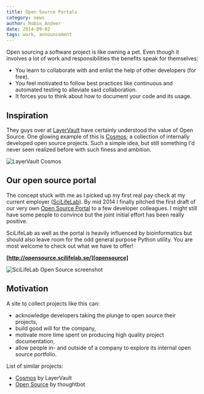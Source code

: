 ```yaml
---
title: Open Source Portals
category: news
author: Robin Andeer
date: 2014-09-02
tags: work, announcement
---
```


Open sourcing a software project is like owning a pet. Even though it involves a lot of work and responsibilities the benefits speak for themselves:

- You learn to collaborate with and enlist the help of other developers (for free).
- You feel motivated to follow best practices like continuous and automated testing to alleviate said collaboration.
- It forces you to think about how to document your code and its usage.

## Inspiration

They guys over at [LayerVault][layervault] have certainly understood the value of Open Source. One glowing example of this is [Cosmos][cosmos]; a collection of internally developed open source projects. Such a simple idea, but still something I'd never seen realized before with such finess and ambition.

<Image
  src="/images/open-source-portals-cosmos.png"
  alt="LayerVault Cosmos"
  width={1157 }
  height={872}
  layout="responsive"
/>

## Our open source portal

The concept stuck with me as I picked up my first real pay check at my current employer ([SciLifeLab][scilife]). By mid 2014 I finally pitched the first draft of our very own [Open Source Portal][opensource] to a few developer colleagues. I might still have some people to convince but the joint initial effort has been really positive.

SciLifeLab as well as the portal is heavily influenced by bioinformatics but should also leave room for the odd general purpose Python utility. You are most welcome to check out what we have to offer!

**[http://opensource.scilifelab.se/][opensource]**

<Image
  src="/images/open-source-scilifelab.png"
  alt="SciLifeLab Open Source screenshot"
  width={1157 }
  height={ 643}
  layout="responsive"
/>

## Motivation

A site to collect projects like this can:

- acknowledge developers taking the plunge to open source their projects,
- build good will for the company,
- motivate more time spent on producing high quality project documentation,
- allow people in- and outside of a company to explore its internal open source portfolio.

List of similar projects:

- [Cosmos][cosmos] by LayerVault
- [Open Source][thoughtbot] by thoughtbot

[layervault]: https://layervault.com/
[cosmos]: http://cosmos.layervault.com/
[opensource]: http://opensource.scilifelab.se/
[scilife]: http://www.scilifelab.se/
[thoughtbot]: http://thoughtbot.com/open-source
[clinical-genomics]: http://www.scilifelab.se/facilities/clinical-genomics/
